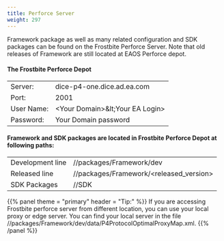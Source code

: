 ```yaml
---
title: Perforce Server
weight: 297
---
```


Framework package as well as many related configuration and SDK packages can be found on the Frostbite Perforce Server.  Note that old releases of Framework are still located at EAOS Perforce depot.

<a name="FROSTBITE_PERFORCE_SERVER"></a>

#### The Frostbite Perforce Depot ####
|   |   |
|---|---|
| Server: | dice-p4-one.dice.ad.ea.com |
| Port: | 2001 |
| User Name: | &lt;Your Domain&gt;\&lt;Your EA Login&gt; |
| Password: | Your Domain password |

#### Framework and SDK packages are located in Frostbite Perforce Depot at following paths: ####
|   |   |
|---|---|
| Development line | //packages/Framework/dev  |
| Released line | //packages/Framework/&lt;released_version&gt;  |
| SDK Packages | //SDK  |


{{% panel theme = "primary" header = "Tip:" %}}
If you are accessing Frostbite perforce server from different location, you can use your local proxy or edge server.
You can find your local server in the file //packages/Framework/dev/data/P4ProtocolOptimalProxyMap.xml.
{{% /panel %}}
